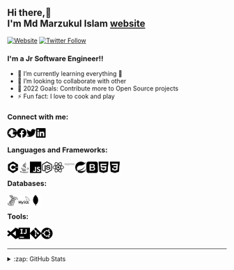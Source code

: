 ## Hi there,👋 <br /> I'm Md Marzukul Islam [website]

[![Website](https://img.shields.io/website?label=marzuk&style=for-the-badge&url=https%3A%2F%2Fcodestackr.com)](https://#)
[![Twitter Follow](https://img.shields.io/twitter/follow/marzuk?color=1DA1F2&logo=twitter&style=for-the-badge)](https://twitter.com/intent/follow?original_referer=https%3A%2F%2Fgithub.com%2Fm4rzuk16&screen_name=m4rzuk16)

### I'm a Jr Software Engineer!!

<!-- - 🔭 I just launched my first course: [Become A VS Code SuperHero!][course]! -->
- 🌱 I’m currently learning everything 🤣
- 👯 I’m looking to collaborate with other
- 🥅 2022 Goals: Contribute more to Open Source projects
- ⚡ Fun fact: I love to cook and play

### Connect with me:

[<img align="left" alt="marzuk.me" width="22px" src="/images/social/globe.svg" />][website]
[<img align="left" alt="marzuk" width="22px" src="/images/social/facebook.svg" />][fb]
[<img align="left" alt="Marzuk | Twitter" width="22px" src="/images/social/twitter.svg" />][twitter]
[<img align="left" alt="Marzuk | LinkedIn" width="22px" src="/images/social/linkedin.svg" />][linkedin]

<br />

### Languages and Frameworks:

<img align="left" alt="C++" width="26px" src="/images/languages/cplusplus.svg" />
<img align="left" alt="java" width="26px" src="/images/languages/java.svg" />
<img align="left" color="red" alt="JavaScript" width="26px" src="/images/languages/javascript.svg" />
<img align="left" alt="Node.js" width="26px" src="/images/languages/node-dot-js.svg" />
<img align="left" alt="React" width="26px" src="/images/frameworks/react.svg" />
<img align="left" alt="Express js" width="26px" src="/images/frameworks/expressjs-ar21.svg" />
<img align="left" alt="Spring boot" width="26px" src="/images/frameworks/spring.svg" />
<img align="left" alt="Bootstrap" width="26px" src="/images/frameworks/bootstrap.svg" />
<img align="left" alt="HTML5" width="26px" src="/images/tools/html5.svg" />
<img align="left" alt="CSS3" width="26px" src="/images/tools/css3.svg" />

<br />

### Databases:

<img align="left" alt="MsSQL" width="26px" src="/images/db/microsoftsqlserver.svg" />
<img align="left" alt="MySQL" width="26px" src="/images/db/mysql.svg" />
<img align="left" alt="MongoDB" width="26px" src="/images/db/mongodb.svg" />

<br />

### Tools:

<img align="left" alt="Visual Studio Code" width="26px" src="/images/tools/visualstudiocode.svg" />
<img align="left" alt="Intellij" width="26px" src="/images/tools/intellijidea.svg" />
<img align="left" alt="Git" width="26px" src="/images/tools/git.svg" />
<img align="left" alt="ubuntu" width="26px" src="/images/tools/ubuntu.svg" />

<br />
<br />

---

<details>
  <summary>:zap: GitHub Stats</summary>

  <img align="left" alt="marzuk's GitHub Stats" src="https://github-readme-stats.marzuk16.vercel.app/api?username=marzuk16&show_icons=true&hide_border=true" />

</details>

[website]: marzuk.me
[fb]: https://facebook.com/marzuk16
[twitter]: https://twitter.com/m4rzuk16
[linkedin]: https://linkedin.com/in/marzuk16